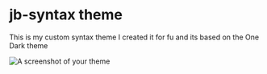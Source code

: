 # jb-syntax theme

This is my custom syntax theme I created it for fu and its based on the One Dark theme

![A screenshot of your theme](https://f.cloud.github.com/assets/69169/2289498/4c3cb0ec-a009-11e3-8dbd-077ee11741e5.gif)
